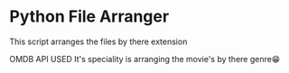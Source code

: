 # Python File Arranger

This script arranges the files by there extension

OMDB API USED
It's speciality is arranging the movie's by there genre😁 

